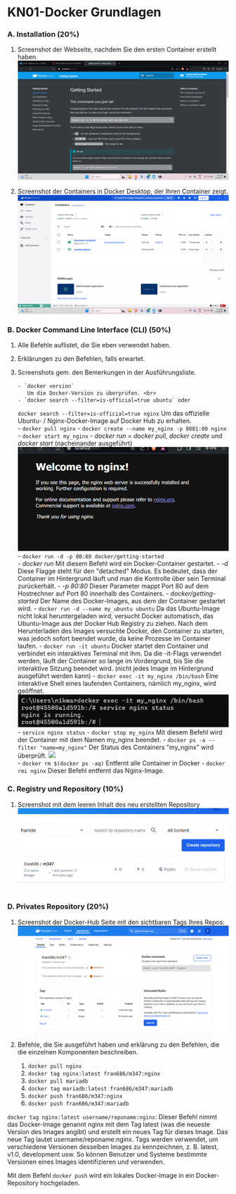 # KN01-Docker Grundlagen

### A. Installation (20%)

1. Screenshot der Webseite, nachdem Sie den ersten Container erstellt haben.
   ![](../img/kn01_1.png) <br>

2. Screenshot der Containers in Docker Desktop, der Ihren Container zeigt.
   ![](../img/kn01_2.png) <br>

### B. Docker Command Line Interface (CLI) (50%)

1.  Alle Befehle auflistet, die Sie eben verwendet haben. <br>
2.  Erklärungen zu den Befehlen, falls erwartet. <br>
3.  Screenshots gem. den Bemerkungen in der Ausführungsliste.

        - `docker version`
           Um die Docker-Version zu überprüfen. <br>
        - `docker search --filter=is-official=true ubuntu` oder

    `docker search --filter=is-official=true nginx` Um das offizielle Ubuntu- / Nginx-Docker-Image auf Docker Hub zu erhalten.<br> - `docker pull nginx` - `docker create --name my_nginx -p 8081:80 nginx` - `docker start my_nginx` - _docker run_ = _docker pull_, _docker create_ und _docker start_ (nacheinander ausgeführt)
    ![](../img/kn01_3.png) <br> - `docker run -d -p 80:80 docker/getting-started` <br> - _docker run_ Mit diesem Befehl wird ein Docker-Container gestartet. - _-d_ Diese Flagge steht für den "detached" Modus. Es bedeutet, dass der Container im Hintergrund läuft und man die Kontrolle über sein Terminal zurückerhält. - _-p 80:80_ Dieser Parameter mappt Port 80 auf dem Hostrechner auf Port 80 innerhalb des Containers. - _docker/getting-started_ Der Name des Docker-Images, aus dem der Container gestartet wird. - `docker run -d --name my_ubuntu ubuntu` Da das Ubuntu-Image nicht lokal heruntergeladen wird, versucht Docker automatisch, das Ubuntu-Image aus der Docker Hub Registry zu ziehen.
    Nach dem Herunterladen des Images versuchte Docker, den Container zu starten, was jedoch sofort beendet wurde, da keine Prozesse im Container laufen. - `docker run -it ubuntu` Docker startet den Container und verbindet ein interaktives Terminal mit ihm.
    Da die -it-Flags verwendet werden, läuft der Container so lange im Vordergrund, bis Sie die interaktive Sitzung beendet wird.
    (nicht jedes Image im Hintergrund ausgeführt werden kann) - `docker exec -it my_nginx /bin/bash` Eine interaktive Shell eines laufenden Containers, nämlich my_nginx, wird geöffnet.
    ![](../img/kn02_4.png) <br> - `service nginx status` - `docker stop my_nginx` Mit diesem Befehl wird der Container mit dem Namen my_nginx beendet. - `docker ps -a --filter "name=my_nginx"` Der Status des Containers "my_nginx" wird überprüft.
    ![](../img/kn02_5.png) <br> - `docker rm $(docker ps -aq)` Entfernt alle Container in Docker - `docker rmi nginx` Dieser Befehl entfernt das Nginx-Image.

### C. Registry und Repository (10%)

1. Screenshot mit dem leeren Inhalt des neu erstellten Repository
   ![](../img/kn01_7.png) <br>

### D. Privates Repository (20%)

1. Screenshot der Docker-Hub Seite mit den sichtbaren Tags Ihres Repos:
   ![](../img/kn01_6.png) <br>

2. Befehle, die Sie ausgeführt haben und erklärung zu den Befehlen, die die einzelnen Komponenten beschreiben.
   1. `docker pull nginx`
   2. `docker tag nginx:latest fran686/m347:nginx`
   3. `docker pull mariadb`
   4. `docker tag mariadb:latest fran686/m347:mariadb`
   5. `docker push fran686/m347:nginx`
   6. `docker push fran686/m347:mariadb`

`docker tag nginx:latest username/reponame:nginx`: Dieser Befehl nimmt das Docker-Image genannt nginx mit dem Tag latest (was die neueste Version des Images angibt) und erstellt ein neues Tag für dieses Image. Das neue Tag lautet username/reponame:nginx.
Tags werden verwendet, um verschiedene Versionen desselben Images zu kennzeichnen, z. B. latest, v1.0, development usw. So können Benutzer und Systeme bestimmte Versionen eines Images identifizieren und verwenden.

Mit dem Befehl `docker push` wird ein lokales Docker-Image in ein Docker-Repository hochgeladen.
